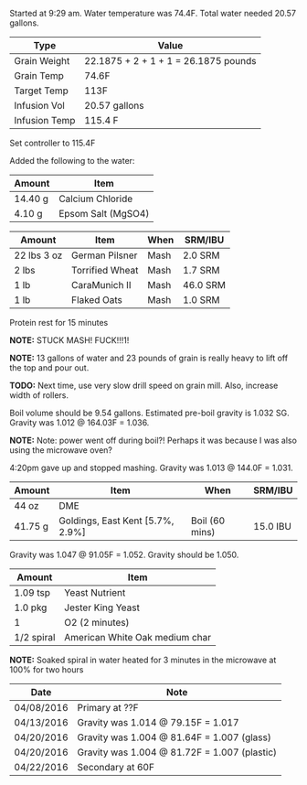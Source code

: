 Started at 9:29 am. Water temperature was 74.4F. Total water needed 20.57 gallons.

Type | Value
--- | ---
Grain Weight | 22.1875 + 2 + 1 + 1 = 26.1875 pounds
Grain Temp | 74.6F
Target Temp | 113F
Infusion Vol | 20.57 gallons
Infusion Temp | 115.4 F

Set controller to 115.4F

Added the following to the water:

Amount | Item
--- | ---
14.40 g | Calcium Chloride
4.10 g | Epsom Salt (MgSO4)

Amount | Item | When | SRM/IBU
--- | --- | --- | ---
22 lbs 3 oz | German Pilsner | Mash | 2.0 SRM
2 lbs | Torrified Wheat | Mash | 1.7 SRM
1 lb | CaraMunich II | Mash | 46.0 SRM
1 lb | Flaked Oats | Mash | 1.0 SRM

Protein rest for 15 minutes

**NOTE:** STUCK MASH! FUCK!!!1!

**NOTE:** 13 gallons of water and 23 pounds of grain is really heavy to lift off the top and pour out.

**TODO:** Next time, use very slow drill speed on grain mill. Also, increase width of rollers.

Boil volume should be 9.54 gallons.
Estimated pre-boil gravity is 1.032 SG. Gravity was 1.012 @ 164.03F = 1.036.

**NOTE:** Note: power went off during boil?! Perhaps it was because I was also using the microwave oven?

4:20pm gave up and stopped mashing. Gravity was 1.013 @ 144.0F = 1.031.

Amount | Item | When | SRM/IBU
--- | --- | --- | ---
44 oz | DME
41.75 g | Goldings, East Kent [5.7%, 2.9%] | Boil (60 mins) | 15.0 IBU

Gravity was 1.047 @ 91.05F = 1.052. Gravity should be 1.050.

Amount | Item
--- | ---
1.09 tsp | Yeast Nutrient
1.0 pkg | Jester King Yeast
1 | O2 (2 minutes)
1/2 spiral | American White Oak medium char

**NOTE:** Soaked spiral in water heated for 3 minutes in the microwave at 100% for two hours

Date | Note
--- | ---
04/08/2016 | Primary at ??F
04/13/2016 | Gravity was 1.014 @ 79.15F = 1.017
04/20/2016 | Gravity was 1.004 @ 81.64F = 1.007 (glass)
04/20/2016 | Gravity was 1.004 @ 81.72F = 1.007 (plastic)
04/22/2016 | Secondary at 60F
